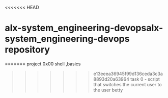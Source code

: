 <<<<<<< HEAD
# alx-system_engineering-devopsalx-system_engineering-devops repository
=======
project 0x00 shell ,basics
>>>>>>> e13eeea36945f99d136ceda3c3a8893d20a63964
task 0 - script that switches the current user to the user betty
